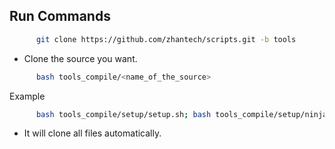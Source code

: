 
Run Commands
------------

```bash
      git clone https://github.com/zhantech/scripts.git -b tools
```

* Clone the source you want.

```bash
      bash tools_compile/<name_of_the_source> 
```

Example

```bash
      bash tools_compile/setup/setup.sh; bash tools_compile/setup/ninja.sh; bash tools_compile/setup/ccache.sh
```

* It will clone all files automatically.
